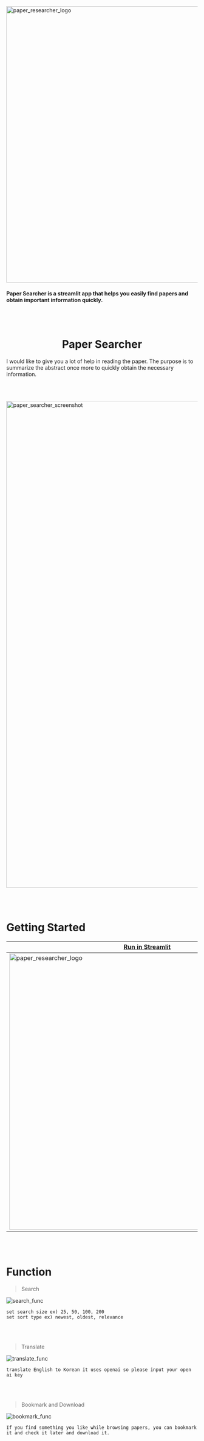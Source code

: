<img width="726" alt="paper_researcher_logo" src="https://github.com/sondonghup/thesis_searcher/assets/42092560/2788571f-65b4-46c9-8f23-cc495c29e9bc">

#### Paper Searcher is a streamlit app that helps you easily find papers and obtain important information quickly.

<br><br>

# <center>Paper Searcher</center>

I would like to give you a lot of help in reading the paper.
The purpose is to summarize the abstract once more to quickly obtain the necessary information.

<br><br>

<img width="1279" alt="paper_searcher_screenshot" src="https://github.com/sondonghup/thesis_searcher/assets/42092560/5bdecf0f-13ca-49ba-97c0-c4c8c5b2244b">

<br><br>

# Getting Started

|[Run in Streamlit](https://thesissearcher-jbudguwgejvmz4vv4twrds.streamlit.app/)|
|---|
|<img width="726" alt="paper_researcher_logo" src="https://github.com/sondonghup/thesis_searcher/assets/42092560/341d06ef-7047-4cff-8cdb-fd21bc8563b5">|

<br><br>

# Function



> Search

![search_func](https://github.com/sondonghup/thesis_searcher/assets/42092560/b31ae8e6-4548-4dc4-af09-0625b17738ef)

```
set search size ex) 25, 50, 100, 200
set sort type ex) newest, oldest, relevance
```

<br><br>

> Translate

![translate_func](https://github.com/sondonghup/thesis_searcher/assets/42092560/36b8d7a9-1c32-4ef8-b228-b2331a1cfa9a)

```
translate English to Korean it uses openai so please input your open ai key
```

<br><br>

> Bookmark and Download

![bookmark_func](https://github.com/sondonghup/thesis_searcher/assets/42092560/91265108-0cce-463b-ad9b-36a31a670782)

```
If you find something you like while browsing papers, you can bookmark it and check it later and download it.
```